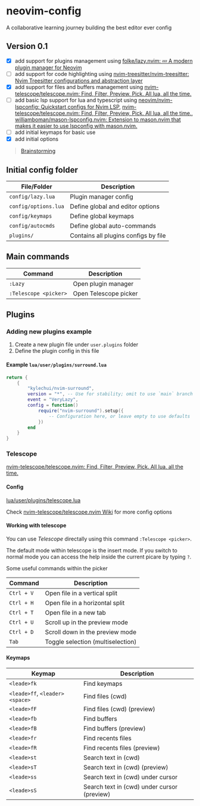 # neovim-config

A collaborative learning journey building the best editor ever config

## Version 0.1

- [x] add support for plugins management using [folke/lazy.nvim: 💤 A modern plugin manager for Neovim](https://github.com/folke/lazy.nvim)
- [ ] add support for code highlighting using [nvim-treesitter/nvim-treesitter: Nvim Treesitter configurations and abstraction layer](https://github.com/nvim-treesitter/nvim-treesitter)
- [x] add support for files and buffers management using [nvim-telescope/telescope.nvim: Find, Filter, Preview, Pick. All lua, all the time.](https://github.com/nvim-telescope/telescope.nvim)
- [ ] add basic lsp support for lua and typescript using [neovim/nvim-lspconfig: Quickstart configs for Nvim LSP](https://github.com/neovim/nvim-lspconfig), [nvim-telescope/telescope.nvim: Find, Filter, Preview, Pick. All lua, all the time.](https://github.com/nvim-telescope/telescope.nvim), [williamboman/mason-lspconfig.nvim: Extension to mason.nvim that makes it easier to use lspconfig with mason.nvim.](https://github.com/williamboman/mason-lspconfig.nvim)
- [ ] add initial keymaps for basic use
- [x] add initial options

> [Brainstorming](https://coggle.it/diagram/ZfMSVag04DCRThjz/t/neovim-config)

## Initial config folder

| File/Folder | Description |
| --- | --- |
| `config/lazy.lua` | Plugin manager config |
| `config/options.lua` | Define global and editor options |
| `config/keymaps` | Define global keymaps |
| `config/autocmds` | Define global auto-commands |
| `plugins/` | Contains all plugins configs by file |
 

## Main commands

| Command | Description         |
| ------- | ------------------- |
| `:Lazy` | Open plugin manager |
| `:Telescope <picker>` | Open Telescope picker |

## Plugins

### Adding new plugins example

1. Create a new plugin file under `user.plugins` folder
2. Define the plugin config in this file

#### Example `lua/user/plugins/surround.lua`

```lua
return {
    {
        "kylechui/nvim-surround",
        version = "*", -- Use for stability; omit to use `main` branch for the latest features
        event = "VeryLazy",
        config = function()
            require("nvim-surround").setup({
                -- Configuration here, or leave empty to use defaults
            })
        end
    }
}
```

### Telescope
[nvim-telescope/telescope.nvim: Find, Filter, Preview, Pick. All lua, all the time.](https://github.com/nvim-telescope/telescope.nvim)

#### Config

[lua/user/plugins/telescope.lua](./lua/user/plugins/telescope.lua)

Check [nvim-telescope/telescope.nvim Wiki](https://github.com/nvim-telescope/telescope.nvim/wiki) for more config options

#### Working with telescope

You can use *Telescope* directally using this command `:Telescope <picker>`.

The default mode within telescope is the insert mode. If you switch to normal mode you can access the help inside the current picare by typing `?`.

Some useful commands within the picker

| Command | Description |
| --- | --- |
| `Ctrl + V` | Open file in a vertical split |
| `Ctrl + H` | Open file in a horizontal split |
| `Ctrl + T` | Open file in a new tab|
| `Ctrl + U` | Scroll up in the preview mode |
| `Ctrl + D` | Scroll down in the preview mode |
| `Tab` | Toggle selection (multiselection) |

#### Keymaps

| Keymap | Description |
| --- | --- |
| `<leade>fk` | Find keymaps |
| `<leade>ff`, `<leader><space>` | Find files (cwd) |
| `<leade>fF` | Find files (cwd) (preview) |
| `<leade>fb` | Find buffers |
| `<leade>fB` | Find buffers (preview) |
| `<leade>fr` | Find recents files |
| `<leade>fR` | Find recents files (preview) |
| `<leade>st` | Search text in (cwd) |
| `<leade>sT` | Search text in (cwd) (preview) |
| `<leade>ss` | Search text in (cwd) under cursor |
| `<leade>sS` | Search text in (cwd) under cursor (preview) |

